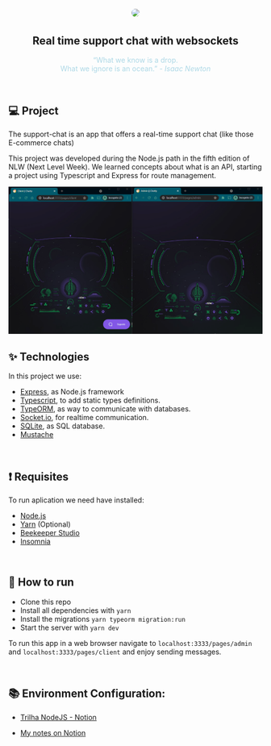 <h2 align="center"><img width="150px" style="border-radius: 50%;" src="https://github.com/susanaestevao/chatty/blob/main/public/images/chat-bot.jpg?raw=true" /></h2>

<h2 align="center">Real time support chat with websockets</h2>

<p align="center" style="color: lightblue">“What we know is a drop. <br>What we ignore is an ocean.” - <em>Isaac Newton</em></p>

</br>

## 💻 Project

The support-chat is an app that offers a real-time support chat (like those E-commerce chats)

This project was developed during the Node.js path in the fifth edition of NLW (Next Level Week). We learned concepts about what is an API, starting a project using Typescript and Express for route management.

<img src="https://github.com/sestevao/chatty/blob/main/.github/Animation.gif?raw=true" alt="projeto">

</br>

## ✨ Technologies
In this project we use:

- [Express](https://expressjs.com/), as Node.js framework
- [Typescript](https://www.typescriptlang.org/), to add static types definitions.
- [TypeORM](https://typeorm.io/#/), as way to communicate with databases.
- [Socket.io](https://socket.io/), for realtime communication.
- [SQLite](https://www.sqlite.org/index.html), as SQL database.
- [Mustache](https://mustache.github.io/)

</br>

## ❗️ Requisites
To run aplication we need have installed:

- [Node.js](https://nodejs.org/en/)
- [Yarn](https://yarnpkg.com/) (Optional)
- [Beekeeper Studio](https://www.beekeeperstudio.io/)
- [Insomnia](https://insomnia.rest/)

</br>

## 🚀 How to run

- Clone this repo
- Install all dependencies with `yarn`
- Install the migrations `yarn typeorm migration:run`
- Start the server with `yarn dev`

To run this app in a web browser
navigate to `localhost:3333/pages/admin` and `localhost:3333/pages/client` and enjoy sending messages.

</br>

## 📚 Environment Configuration:
- [Trilha NodeJS - Notion](https://www.notion.so/Trilha-Node-js-0b238db0256c4ce889df0e9ce92f4a68)

- [My notes on Notion](https://www.notion.so/Trilha-Node-js-99e5035e5dfb425fa86292f91ff352ba)